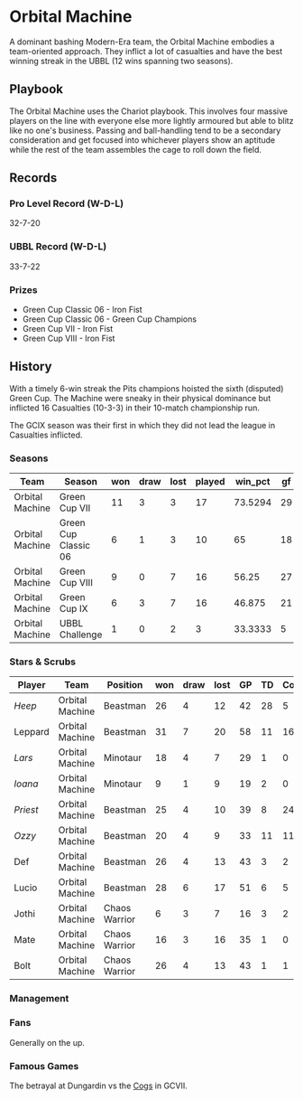 # Orbital Machine

A dominant bashing Modern-Era team, the Orbital Machine embodies a team-oriented approach. They inflict a lot of casualties and have the best winning streak in the UBBL (12 wins spanning two seasons).

## Playbook

The Orbital Machine uses the Chariot playbook. This involves four massive players on the line with everyone else more lightly armoured but able to blitz like no one's business. Passing and ball-handling tend to be a secondary consideration and get focused into whichever players show an aptitude while the rest of the team assembles the cage to roll down the field.

## Records

### Pro Level Record (W-D-L)

32-7-20

### UBBL Record (W-D-L)

33-7-22

### Prizes

* Green Cup Classic 06 - Iron Fist
* Green Cup Classic 06 - Green Cup Champions
* Green Cup VII - Iron Fist
* Green Cup VIII - Iron Fist 

## History

With a timely 6-win streak the Pits champions hoisted the sixth (disputed) Green Cup. The Machine were sneaky in their physical dominance but inflicted 16 Casualties (10-3-3) in their 10-match championship run.

The GCIX season was their first in which they did not lead the league in Casualties inflicted.

### Seasons

| Team            | Season               | won  | draw | lost | played | win_pct | gf   | ga   | cas  | tcdiff | ff   |
|-----------------|----------------------|------|------|------|--------|---------|------|------|------|--------|------|
| Orbital Machine | Green Cup VII        |   11 |    3 |    3 |     17 | 73.5294 |   29 |   17 |   42 |     33 |   -1 |
| Orbital Machine | Green Cup Classic 06 |    6 |    1 |    3 |     10 |      65 |   18 |   15 |   16 |      8 |    5 |
| Orbital Machine | Green Cup VIII       |    9 |    0 |    7 |     16 |   56.25 |   27 |   27 |   49 |     27 |    1 |
| Orbital Machine | Green Cup IX         |    6 |    3 |    7 |     16 |  46.875 |   21 |   26 |   31 |     20 |   -1 |
| Orbital Machine | UBBL Challenge       |    1 |    0 |    2 |      3 | 33.3333 |    5 |    6 |    4 |     -1 |   -1 |

### Stars & Scrubs

| Player   | Team            | Position      | won  | draw | lost | GP   | TD   | Comp | Ints | BH   | SI   | Ki   | MVP  | SPP  |
|----------|-----------------|---------------|------|------|------|------|------|------|------|------|------|------|------|------|
| *Heep*    | Orbital Machine | Beastman      |   26 |    4 |   12 |   42 |   28 |    5 |    4 |    6 |    1 |    0 |    2 |  121 |
| Leppard | Orbital Machine | Beastman      |   31 |    7 |   20 |   58 |   11 |   16 |    2 |    3 |    2 |    2 |    6 |   97 |
| *Lars*    | Orbital Machine | Minotaur      |   18 |    4 |    7 |   29 |    1 |    0 |    2 |   11 |    6 |    1 |    6 |   73 |
| *Ioana*   | Orbital Machine | Minotaur      |    9 |    1 |    9 |   19 |    2 |    0 |    2 |    8 |    2 |    2 |    5 |   59 |
| *Priest*  | Orbital Machine | Beastman      |   25 |    4 |   10 |   39 |    8 |   24 |    1 |    0 |    0 |    0 |    1 |   55 |
| *Ozzy*    | Orbital Machine | Beastman      |   20 |    4 |    9 |   33 |   11 |   11 |    1 |    3 |    1 |    0 |    0 |   54 |
| Def     | Orbital Machine | Beastman      |   26 |    4 |   13 |   43 |    3 |    2 |    2 |    5 |    3 |    1 |    4 |   53 |
| Lucio   | Orbital Machine | Beastman      |   28 |    6 |   17 |   51 |    6 |    5 |    0 |    2 |    1 |    1 |    4 |   51 |
| Jothi    | Orbital Machine | Chaos Warrior |    6 |    3 |    7 |   16 |    3 |    2 |    2 |    3 |    1 |    0 |    4 |   43 |
| Mate     | Orbital Machine | Chaos Warrior |   16 |    3 |   16 |   35 |    1 |    0 |    0 |    5 |    1 |    1 |    5 |   42 |
| Bolt     | Orbital Machine | Chaos Warrior |   26 |    4 |   13 |   43 |    1 |    1 |    0 |    6 |    1 |    4 |    3 |   41 |

### Management

### Fans

Generally on the up.

### Famous Games

The betrayal at Dungardin vs the [Cogs](irregularcogs) in GCVII.
